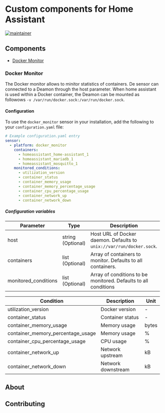 # Custom components for Home Assistant

[![maintainer](https://img.shields.io/badge/maintainer-Sander%20Huisman%20-blue.svg?style=for-the-badge)](https://github.com/Sanderhuisman)

## Components

* [Docker Monitor](#docker_monitor)

### Docker Monitor <a name="docker_monitor"></a>

The Docker monitor allows to minitor statistics of containers. De sensor can connected to a Deamon through the host parameter. When home assistant is used within a Docker container, the Deamon can be mounted as followows `-v /var/run/docker.sock:/var/run/docker.sock`.

#### Configuration

To use the `docker_monitor` sensor in your installation, add the following to your `configuration.yaml` file:

```yaml
# Example configuration.yaml entry
sensor:
  - platform: docker_monitor
    containers:
      - homeassistant_home-assistant_1
      - homeassistant_mariadb_1
      - homeassistant_mosquitto_1
    monitored_conditions:
      - utilization_version
      - container_status
      - container_memory_usage
      - container_memory_percentage_usage
      - container_cpu_percentage_usage
      - container_network_up
      - container_network_down
```

##### Configuration variables

| Parameter            | Type              | Description                                                          |
| -------------------- | ----------------- | -------------------------------------------------------------------- |
| host                 | string (Optional) | Host URL of Docker daemon. Defaults to `unix://var/run/docker.sock`. |
| containers           | list   (Optional) | Array of containers to monitor. Defaults to all containers.          |
| monitored_conditions | list   (Optional) | Array of conditions to be monitored. Defaults to all conditions      |

| Condition                         | Description           | Unit  |
| --------------------------------- | --------------------- | ----- |
| utilization_version               | Docker version        | -     |
| container_status                  | Container status      | -     |
| container_memory_usage            | Memory usage          | bytes |
| container_memory_percentage_usage | Memory usage          | %     |
| container_cpu_percentage_usage    | CPU usage             | %     |
| container_network_up              | Network upstream      | kB    |
| container_network_down            | Network downstream    | kB    |

## About

## Contributing

